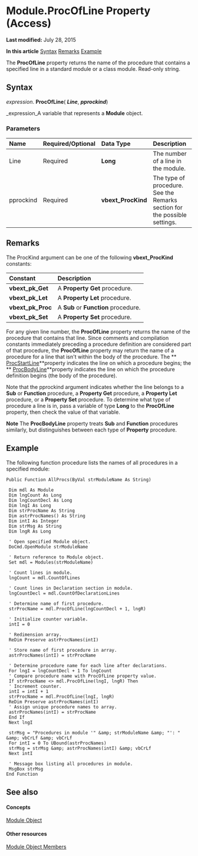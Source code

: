 
# Module.ProcOfLine Property (Access)

 **Last modified:** July 28, 2015

 **In this article**
 [Syntax](#sectionSection0)
 [Remarks](#sectionSection1)
 [Example](#sectionSection2)


The  **ProcOfLine** property returns the name of the procedure that contains a specified line in a standard module or a class module. Read-only string.


## Syntax
<a name="sectionSection0"> </a>

 _expression_. **ProcOfLine**( **_Line_**,  **_pprockind_**)

 _expression_A variable that represents a  **Module** object.


### Parameters



|**Name**|**Required/Optional**|**Data Type**|**Description**|
|:-----|:-----|:-----|:-----|
|Line|Required| **Long**|The number of a line in the module.|
|pprockind|Required| **vbext_ProcKind**|The type of procedure. See the Remarks section for the possible settings.|

## Remarks
<a name="sectionSection1"> </a>

The ProcKind argument can be one of the following **vbext_ProcKind** constants:



|**Constant**|**Description**|
|:-----|:-----|
| **vbext_pk_Get**|A  **Property Get** procedure.|
| **vbext_pk_Let**|A  **Property Let** procedure.|
| **vbext_pk_Proc**|A  **Sub** or **Function** procedure.|
| **vbext_pk_Set**|A  **Property Set** procedure.|
For any given line number, the  **ProcOfLine** property returns the name of the procedure that contains that line. Since comments and compilation constants immediately preceding a procedure definition are considered part of that procedure, the **ProcOfLine** property may return the name of a procedure for a line that isn't within the body of the procedure. The ** [ProcStartLine](ef9a1ab4-f992-5077-b52b-d16cba10f697.md)**property indicates the line on which a procedure begins; the  ** [ProcBodyLine](b81affb6-a3ca-3bda-59f0-9fb809b34d2d.md)**property indicates the line on which the procedure definition begins (the body of the procedure).

Note that the pprockind argument indicates whether the line belongs to a **Sub** or **Function** procedure, a **Property Get** procedure, a **Property Let** procedure, or a **Property Set** procedure. To determine what type of procedure a line is in, pass a variable of type **Long** to the **ProcOfLine** property, then check the value of that variable.


 **Note**  The  **ProcBodyLine** property treats **Sub** and **Function** procedures similarly, but distinguishes between each type of **Property** procedure.


## Example
<a name="sectionSection2"> </a>

The following function procedure lists the names of all procedures in a specified module:


```
Public Function AllProcs(ByVal strModuleName As String) 
 
 Dim mdl As Module 
 Dim lngCount As Long 
 Dim lngCountDecl As Long 
 Dim lngI As Long 
 Dim strProcName As String 
 Dim astrProcNames() As String 
 Dim intI As Integer 
 Dim strMsg As String 
 Dim lngR As Long 
 
 ' Open specified Module object. 
 DoCmd.OpenModule strModuleName 
 
 ' Return reference to Module object. 
 Set mdl = Modules(strModuleName) 
 
 ' Count lines in module. 
 lngCount = mdl.CountOfLines 
 
 ' Count lines in Declaration section in module. 
 lngCountDecl = mdl.CountOfDeclarationLines 
 
 ' Determine name of first procedure. 
 strProcName = mdl.ProcOfLine(lngCountDecl + 1, lngR) 
 
 ' Initialize counter variable. 
 intI = 0 
 
 ' Redimension array. 
 ReDim Preserve astrProcNames(intI) 
 
 ' Store name of first procedure in array. 
 astrProcNames(intI) = strProcName 
 
 ' Determine procedure name for each line after declarations. 
 For lngI = lngCountDecl + 1 To lngCount 
 ' Compare procedure name with ProcOfLine property value. 
 If strProcName <> mdl.ProcOfLine(lngI, lngR) Then 
 ' Increment counter. 
 intI = intI + 1 
 strProcName = mdl.ProcOfLine(lngI, lngR) 
 ReDim Preserve astrProcNames(intI) 
 ' Assign unique procedure names to array. 
 astrProcNames(intI) = strProcName 
 End If 
 Next lngI 
 
 strMsg = "Procedures in module '" &amp; strModuleName &amp; "': " &amp; vbCrLf &amp; vbCrLf 
 For intI = 0 To UBound(astrProcNames) 
 strMsg = strMsg &amp; astrProcNames(intI) &amp; vbCrLf 
 Next intI 
 
 ' Message box listing all procedures in module. 
 MsgBox strMsg 
End Function
```


## See also
<a name="sectionSection2"> </a>


#### Concepts


 [Module Object](e04272fa-9c29-2567-bd15-1cea38906894.md)
#### Other resources


 [Module Object Members](c2e71012-645e-b818-1247-9775f221619e.md)
